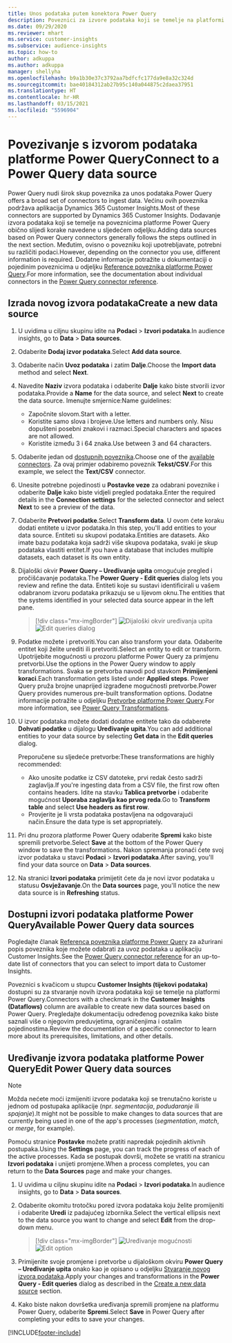 ```yaml
---
title: Unos podataka putem konektora Power Query
description: Poveznici za izvore podataka koji se temelje na platformi Power Query.
ms.date: 09/29/2020
ms.reviewer: mhart
ms.service: customer-insights
ms.subservice: audience-insights
ms.topic: how-to
author: adkuppa
ms.author: adkuppa
manager: shellyha
ms.openlocfilehash: b9a1b30e37c3792aa7bdfcfc177da9e8a32c324d
ms.sourcegitcommit: bae40184312ab27b95c140a044875c2daea37951
ms.translationtype: HT
ms.contentlocale: hr-HR
ms.lasthandoff: 03/15/2021
ms.locfileid: "5596904"
---
```

# <a name="connect-to-a-power-query-data-source"></a><span data-ttu-id="dd103-103">Povezivanje s izvorom podataka platforme Power Query</span><span class="sxs-lookup"><span data-stu-id="dd103-103">Connect to a Power Query data source</span></span>

<span data-ttu-id="dd103-104">Power Query nudi širok skup poveznika za unos podataka.</span><span class="sxs-lookup"><span data-stu-id="dd103-104">Power Query offers a broad set of connectors to ingest data.</span></span> <span data-ttu-id="dd103-105">Većinu ovih poveznika podržava aplikacija Dynamics 365 Customer Insights.</span><span class="sxs-lookup"><span data-stu-id="dd103-105">Most of these connectors are supported by Dynamics 365 Customer Insights.</span></span> <span data-ttu-id="dd103-106">Dodavanje izvora podataka koji se temelje na poveznicima platforme Power Query obično slijedi korake navedene u sljedećem odjeljku.</span><span class="sxs-lookup"><span data-stu-id="dd103-106">Adding data sources based on Power Query connectors generally follows the steps outlined in the next section.</span></span> <span data-ttu-id="dd103-107">Međutim, ovisno o povezniku koji upotrebljavate, potrebni su različiti podaci.</span><span class="sxs-lookup"><span data-stu-id="dd103-107">However, depending on the connector you use, different information is required.</span></span> <span data-ttu-id="dd103-108">Dodatne informacije potražite u dokumentaciji o pojedinim poveznicima u odjeljku [Reference poveznika platforme Power Query](/power-query/connectors/).</span><span class="sxs-lookup"><span data-stu-id="dd103-108">For more information, see the documentation about individual connectors in the [Power Query connector reference](/power-query/connectors/).</span></span>

## <a name="create-a-new-data-source"></a><span data-ttu-id="dd103-109">Izrada novog izvora podataka</span><span class="sxs-lookup"><span data-stu-id="dd103-109">Create a new data source</span></span>

1. <span data-ttu-id="dd103-110">U uvidima u ciljnu skupinu idite na **Podaci** > **Izvori podataka**.</span><span class="sxs-lookup"><span data-stu-id="dd103-110">In audience insights, go to **Data** > **Data sources**.</span></span>

1. <span data-ttu-id="dd103-111">Odaberite **Dodaj izvor podataka**.</span><span class="sxs-lookup"><span data-stu-id="dd103-111">Select **Add data source**.</span></span>

1. <span data-ttu-id="dd103-112">Odaberite način **Uvoz podataka** i zatim **Dalje**.</span><span class="sxs-lookup"><span data-stu-id="dd103-112">Choose the **Import data** method and select **Next**.</span></span>

1. <span data-ttu-id="dd103-113">Navedite **Naziv** izvora podataka i odaberite **Dalje** kako biste stvorili izvor podataka.</span><span class="sxs-lookup"><span data-stu-id="dd103-113">Provide a **Name** for the data source, and select **Next** to create the data source.</span></span> <span data-ttu-id="dd103-114">Imenujte smjernice:</span><span class="sxs-lookup"><span data-stu-id="dd103-114">Name guidelines:</span></span> 
   - <span data-ttu-id="dd103-115">Započnite slovom.</span><span class="sxs-lookup"><span data-stu-id="dd103-115">Start with a letter.</span></span>
   - <span data-ttu-id="dd103-116">Koristite samo slova i brojeve.</span><span class="sxs-lookup"><span data-stu-id="dd103-116">Use letters and numbers only.</span></span> <span data-ttu-id="dd103-117">Nisu dopušteni posebni znakovi i razmaci.</span><span class="sxs-lookup"><span data-stu-id="dd103-117">Special characters and spaces are not allowed.</span></span>
   - <span data-ttu-id="dd103-118">Koristite između 3 i 64 znaka.</span><span class="sxs-lookup"><span data-stu-id="dd103-118">Use between 3 and 64 characters.</span></span>

1. <span data-ttu-id="dd103-119">Odaberite jedan od [dostupnih poveznika](#available-power-query-data-sources).</span><span class="sxs-lookup"><span data-stu-id="dd103-119">Choose one of the [available connectors](#available-power-query-data-sources).</span></span> <span data-ttu-id="dd103-120">Za ovaj primjer odabiremo poveznik **Tekst/CSV**.</span><span class="sxs-lookup"><span data-stu-id="dd103-120">For this example, we select the **Text/CSV** connector.</span></span>

1. <span data-ttu-id="dd103-121">Unesite potrebne pojedinosti u **Postavke veze** za odabrani poveznike i odaberite **Dalje** kako biste vidjeli pregled podataka.</span><span class="sxs-lookup"><span data-stu-id="dd103-121">Enter the required details in the **Connection settings** for the selected connector and select **Next** to see a preview of the data.</span></span>

1. <span data-ttu-id="dd103-122">Odaberite **Pretvori podatke**.</span><span class="sxs-lookup"><span data-stu-id="dd103-122">Select **Transform data**.</span></span> <span data-ttu-id="dd103-123">U ovom ćete koraku dodati entitete u izvor podataka.</span><span class="sxs-lookup"><span data-stu-id="dd103-123">In this step, you'll add entities to your data source.</span></span> <span data-ttu-id="dd103-124">Entiteti su skupovi podataka.</span><span class="sxs-lookup"><span data-stu-id="dd103-124">Entities are datasets.</span></span> <span data-ttu-id="dd103-125">Ako imate bazu podataka koja sadrži više skupova podataka, svaki je skup podataka vlastiti entitet.</span><span class="sxs-lookup"><span data-stu-id="dd103-125">If you have a database that includes multiple datasets, each dataset is its own entity.</span></span>

1. <span data-ttu-id="dd103-126">Dijaloški okvir **Power Query – Uređivanje upita** omogućuje pregled i pročišćavanje podataka.</span><span class="sxs-lookup"><span data-stu-id="dd103-126">The **Power Query - Edit queries** dialog lets you review and refine the data.</span></span> <span data-ttu-id="dd103-127">Entiteti koje su sustavi identificirali u vašem odabranom izvoru podataka prikazuju se u lijevom oknu.</span><span class="sxs-lookup"><span data-stu-id="dd103-127">The entities that the systems identified in your selected data source appear in the left pane.</span></span>

   > [!div class="mx-imgBorder"]
   > <span data-ttu-id="dd103-128">![Dijaloški okvir uređivanja upita](media/data-manager-configure-edit-queries.png "Dijaloški okvir uređivanja upita")</span><span class="sxs-lookup"><span data-stu-id="dd103-128">![Edit queries dialog](media/data-manager-configure-edit-queries.png "Edit queries dialog")</span></span>

1. <span data-ttu-id="dd103-129">Podatke možete i pretvoriti.</span><span class="sxs-lookup"><span data-stu-id="dd103-129">You can also transform your data.</span></span> <span data-ttu-id="dd103-130">Odaberite entitet koji želite urediti ili pretvoriti.</span><span class="sxs-lookup"><span data-stu-id="dd103-130">Select an entity to edit or transform.</span></span> <span data-ttu-id="dd103-131">Upotrijebite mogućnosti u prozoru platforme Power Query za primjenu pretvorbi.</span><span class="sxs-lookup"><span data-stu-id="dd103-131">Use the options in the Power Query window to apply transformations.</span></span> <span data-ttu-id="dd103-132">Svaka se pretvorba navodi pod stavkom **Primijenjeni koraci**.</span><span class="sxs-lookup"><span data-stu-id="dd103-132">Each transformation gets listed under **Applied steps**.</span></span> <span data-ttu-id="dd103-133">Power Query pruža brojne unaprijed izgrađene mogućnosti pretvorbe.</span><span class="sxs-lookup"><span data-stu-id="dd103-133">Power Query provides numerous pre-built transformation options.</span></span> <span data-ttu-id="dd103-134">Dodatne informacije potražite u odjeljku [Pretvorbe platforme Power Query](/power-query/power-query-what-is-power-query#transformations).</span><span class="sxs-lookup"><span data-stu-id="dd103-134">For more information, see [Power Query Transformations](/power-query/power-query-what-is-power-query#transformations).</span></span>

1. <span data-ttu-id="dd103-135">U izvor podataka možete dodati dodatne entitete tako da odaberete **Dohvati podatke** u dijalogu **Uređivanje upita**.</span><span class="sxs-lookup"><span data-stu-id="dd103-135">You can add additional entities to your data source by selecting **Get data** in the **Edit queries** dialog.</span></span>

   <span data-ttu-id="dd103-136">Preporučene su sljedeće pretvorbe:</span><span class="sxs-lookup"><span data-stu-id="dd103-136">These transformations are highly recommended:</span></span>

   - <span data-ttu-id="dd103-137">Ako unosite podatke iz CSV datoteke, prvi redak često sadrži zaglavlja.</span><span class="sxs-lookup"><span data-stu-id="dd103-137">If you're ingesting data from a CSV file, the first row often contains headers.</span></span> <span data-ttu-id="dd103-138">Idite na stavku **Tablica pretvorbe** i odaberite mogućnost **Uporaba zaglavlja kao prvog reda**.</span><span class="sxs-lookup"><span data-stu-id="dd103-138">Go to **Transform table** and select **Use headers as first row**.</span></span>
   - <span data-ttu-id="dd103-139">Provjerite je li vrsta podataka postavljena na odgovarajući način.</span><span class="sxs-lookup"><span data-stu-id="dd103-139">Ensure the data type is set appropriately.</span></span>

1. <span data-ttu-id="dd103-140">Pri dnu prozora platforme Power Query odaberite **Spremi** kako biste spremili pretvorbe.</span><span class="sxs-lookup"><span data-stu-id="dd103-140">Select **Save** at the bottom of the Power Query window to save the transformations.</span></span> <span data-ttu-id="dd103-141">Nakon spremanja pronaći ćete svoj izvor podataka u stavci **Podaci** > **Izvori podataka**.</span><span class="sxs-lookup"><span data-stu-id="dd103-141">After saving, you'll find your data source on **Data** > **Data sources**.</span></span>

1. <span data-ttu-id="dd103-142">Na stranici **Izvori podataka** primijetit ćete da je novi izvor podataka u statusu **Osvježavanje**.</span><span class="sxs-lookup"><span data-stu-id="dd103-142">On the **Data sources** page, you'll notice the new data source is in **Refreshing** status.</span></span>

## <a name="available-power-query-data-sources"></a><span data-ttu-id="dd103-143">Dostupni izvori podataka platforme Power Query</span><span class="sxs-lookup"><span data-stu-id="dd103-143">Available Power Query data sources</span></span>

<span data-ttu-id="dd103-144">Pogledajte članak [Referenca poveznika platforme Power Query](/power-query/connectors/) za ažurirani popis poveznika koje možete odabrati za uvoz podataka u aplikaciju Customer Insights.</span><span class="sxs-lookup"><span data-stu-id="dd103-144">See the [Power Query connector reference](/power-query/connectors/) for an up-to-date list of connectors that you can select to import data to Customer Insights.</span></span> 

<span data-ttu-id="dd103-145">Poveznici s kvačicom u stupcu **Customer Insights (tijekovi podataka)** dostupni su za stvaranje novih izvora podataka koji se temelje na platformi Power Query.</span><span class="sxs-lookup"><span data-stu-id="dd103-145">Connectors with a checkmark in the **Customer Insights (Dataflows)** column are available to create new data sources based on Power Query.</span></span> <span data-ttu-id="dd103-146">Pregledajte dokumentaciju određenog poveznika kako biste saznali više o njegovim preduvjetima, ograničenjima i ostalim pojedinostima.</span><span class="sxs-lookup"><span data-stu-id="dd103-146">Review the documentation of a specific connector to learn more about its prerequisites, limitations, and other details.</span></span>

## <a name="edit-power-query-data-sources"></a><span data-ttu-id="dd103-147">Uređivanje izvora podataka platforme Power Query</span><span class="sxs-lookup"><span data-stu-id="dd103-147">Edit Power Query data sources</span></span>

> [!NOTE]
> <span data-ttu-id="dd103-148">Možda nećete moći izmijeniti izvore podataka koji se trenutačno koriste u jednom od postupaka aplikacije (npr. *segmentacija*, *podudaranje* ili *spajanje*).</span><span class="sxs-lookup"><span data-stu-id="dd103-148">It might not be possible to make changes to data sources that are currently being used in one of the app's processes (*segmentation*, *match*, or *merge*, for example).</span></span> 
>
> <span data-ttu-id="dd103-149">Pomoću stranice **Postavke** možete pratiti napredak pojedinih aktivnih postupaka.</span><span class="sxs-lookup"><span data-stu-id="dd103-149">Using the **Settings** page, you can track the progress of each of the active processes.</span></span> <span data-ttu-id="dd103-150">Kada se postupak dovrši, možete se vratiti na stranicu **Izvori podataka** i unijeti promjene.</span><span class="sxs-lookup"><span data-stu-id="dd103-150">When a process completes, you can return to the **Data Sources** page and make your changes.</span></span>

1. <span data-ttu-id="dd103-151">U uvidima u ciljnu skupinu idite na **Podaci** > **Izvori podataka**.</span><span class="sxs-lookup"><span data-stu-id="dd103-151">In audience insights, go to **Data** > **Data sources**.</span></span>

2. <span data-ttu-id="dd103-152">Odaberite okomitu trotočku pored izvora podataka koju želite promijeniti i odaberite **Uredi** iz padajućeg izbornika.</span><span class="sxs-lookup"><span data-stu-id="dd103-152">Select the vertical ellipsis next to the data source you want to change and select **Edit** from the drop-down menu.</span></span>

   > [!div class="mx-imgBorder"]
   > <span data-ttu-id="dd103-153">![Uređivanje mogućnosti](media/edit-option-data-sources.png "Uređivanje mogućnosti")</span><span class="sxs-lookup"><span data-stu-id="dd103-153">![Edit option](media/edit-option-data-sources.png "Edit option")</span></span>

3. <span data-ttu-id="dd103-154">Primijenite svoje promjene i pretvorbe u dijaloškom okviru **Power Query – Uređivanje upita** onako kao je opisano u odjeljku [Stvaranje novog izvora podataka](#create-a-new-data-source).</span><span class="sxs-lookup"><span data-stu-id="dd103-154">Apply your changes and transformations in the **Power Query - Edit queries** dialog as described in the [Create a new data source](#create-a-new-data-source) section.</span></span>

4. <span data-ttu-id="dd103-155">Kako biste nakon dovršetka uređivanja spremili promjene na platformu Power Query, odaberite **Spremi**.</span><span class="sxs-lookup"><span data-stu-id="dd103-155">Select **Save** in Power Query after completing your edits to save your changes.</span></span>


[!INCLUDE[footer-include](../includes/footer-banner.md)]